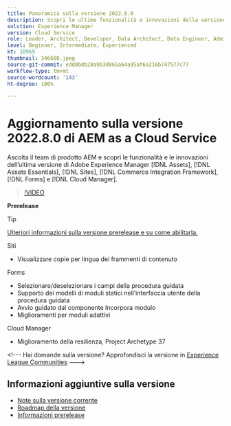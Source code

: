 ```yaml
---
title: Panoramica sulla versione 2022.8.0
description: Scopri le ultime funzionalità e innovazioni della versione 2022.8.0 di Adobe Experience Manager [!DNL Assets Essentials], [!DNL Sites], [!DNL Screens], [!DNL Forms] e [!DNL Cloud Foundation].
solution: Experience Manager
version: Cloud Service
role: Leader, Architect, Developer, Data Architect, Data Engineer, Admin, User
level: Beginner, Intermediate, Experienced
kt: 10969
thumbnail: 346608.jpeg
source-git-commit: edd0bdb28a9b3d065a64a95af6a216b747577c77
workflow-type: tm+mt
source-wordcount: '143'
ht-degree: 100%

---
```


# Aggiornamento sulla versione 2022.8.0 di AEM as a Cloud Service

Ascolta il team di prodotto AEM e scopri le funzionalità e le innovazioni dell’ultima versione di Adobe Experience Manager [!DNL Assets], [!DNL Assets Essentials], [!DNL Sites], [!DNL Commerce Integration Framework], [!DNL Forms] e [!DNL Cloud Manager].

>[!VIDEO](https://video.tv.adobe.com/v/346608/?quality=12&learn=on)

**Prerelease**

>[!TIP]
>
>[Ulteriori informazioni sulla versione prerelease e su come abilitarla.](https://experienceleague.adobe.com/docs/experience-manager-cloud-service/content/release-notes/prerelease.html?lang=it)

Siti

* Visualizzare copie per lingua dei frammenti di contenuto

Forms

* Selezionare/deselezionare i campi della procedura guidata
* Supporto dei modelli di moduli statici nell’interfaccia utente della procedura guidata
* Avvio guidato dal componente Incorpora modulo
* Miglioramenti per moduli adattivi

Cloud Manager

* Miglioramento della resilienza, Project Archetype 37

&lt;!--- Hai domande sulla versione?  Approfondisci la versione in [Experience League Communities](https://adobe.ly/3paYDAo) --->

## Informazioni aggiuntive sulla versione

* [Note sulla versione corrente](https://experienceleague.adobe.com/docs/experience-manager-cloud-service/content/release-notes/home.html?lang=it)
* [Roadmap della versione](https://experienceleague.adobe.com/docs/experience-manager-release-information/aem-release-updates/update-releases-roadmap.html?lang=it)
* [Informazioni prerelease](https://experienceleague.adobe.com/docs/experience-manager-cloud-service/content/release-notes/prerelease.html?lang=it)
